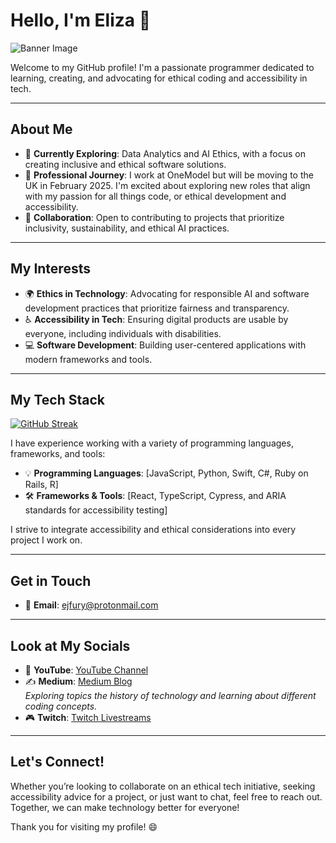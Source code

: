 # Hello, I'm Eliza 👋

![Banner Image](https://github.com/Efury1/githubImages/blob/main/srteertrtyrtyrty%20(7).png)

Welcome to my GitHub profile! I'm a passionate programmer dedicated to learning, creating, and advocating for ethical coding and accessibility in tech. 

---

## About Me

- 🌱 **Currently Exploring**: Data Analytics and AI Ethics, with a focus on creating inclusive and ethical software solutions.
- 💼 **Professional Journey**: I work at OneModel but will be moving to the UK in February 2025. I'm excited about exploring new roles that align with my passion for all things code, or ethical development and accessibility.
- 🤝 **Collaboration**: Open to contributing to projects that prioritize inclusivity, sustainability, and ethical AI practices.

---

## My Interests

- 🌍 **Ethics in Technology**: Advocating for responsible AI and software development practices that prioritize fairness and transparency.
- ♿ **Accessibility in Tech**: Ensuring digital products are usable by everyone, including individuals with disabilities.
- 💻 **Software Development**: Building user-centered applications with modern frameworks and tools.

---

## My Tech Stack

[![GitHub Streak](https://streak-stats.demolab.com/?user=Efury1)](https://git.io/streak-stats)

I have experience working with a variety of programming languages, frameworks, and tools:

- 💡 **Programming Languages**: [JavaScript, Python, Swift, C#, Ruby on Rails, R]
- 🛠️ **Frameworks & Tools**: [React, TypeScript, Cypress, and ARIA standards for accessibility testing]

I strive to integrate accessibility and ethical considerations into every project I work on.

---

## Get in Touch

- 📧 **Email**: [ejfury@protonmail.com](mailto:ejfury@protonmail.com)

---

## Look at My Socials

- 🎥 **YouTube**: [YouTube Channel](https://www.youtube.com/channel/UCCwlIqh6VjXceir9BHMl_YQ)
- ✍️ **Medium**: [Medium Blog](https://medium.com/@girlchronicallyonline)  
  *Exploring topics the history of technology and learning about different coding concepts.*
- 🎮 **Twitch**: [Twitch Livestreams](https://www.twitch.tv/girlchronicallyonline)  

---

## Let's Connect!

Whether you’re looking to collaborate on an ethical tech initiative, seeking accessibility advice for a project, or just want to chat, feel free to reach out. Together, we can make technology better for everyone!

Thank you for visiting my profile! 😄
